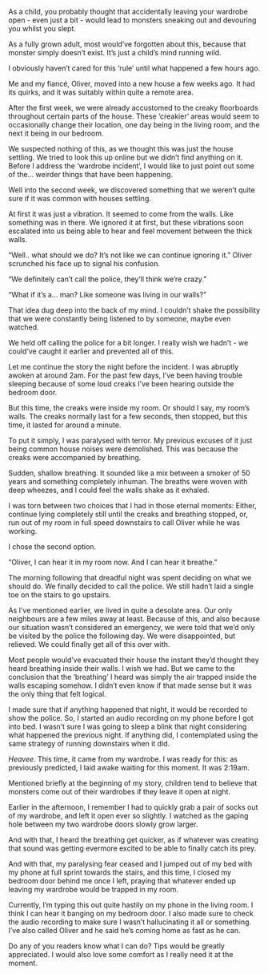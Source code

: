 As a child, you probably thought that accidentally leaving your wardrobe open - even just a bit - would lead to monsters sneaking out and devouring you whilst you slept. 

  
As a fully grown adult, most would’ve forgotten about this, because that monster simply doesn’t exist. It’s just a child’s mind running wild. 

  
I obviously haven’t cared for this ‘rule’ until what happened a few hours ago. 

  
Me and my fiancé, Oliver, moved into a new house a few weeks ago. It had its quirks, and it was suitably within quite a remote area. 

  
After the first week, we were already accustomed to the creaky floorboards throughout certain parts of the house. These ‘creakier’ areas would seem to occasionally change their location, one day being in the living room, and the next it being in our bedroom. 

  
We suspected nothing of this, as we thought this was just the house settling. We tried to look this up online but we didn’t find anything on it. Before I address the ‘wardrobe incident’, I would like to just point out some of the… weirder things that have been happening.

  
Well into the second week, we discovered something that we weren’t quite sure if it was common with houses settling. 

  
At first it was just a vibration. It seemed to come from the walls. Like something was in there. We ignored it at first, but these vibrations soon escalated into us being able to hear and feel movement between the thick walls.

  
“Well.. what should we do? It’s not like we can continue ignoring it.” Oliver scrunched his face up to signal his confusion.

  
“We definitely can’t call the police, they’ll think we’re crazy.” 

  
“What if it’s a… man? Like someone was living in our walls?” 

  
That idea dug deep into the back of my mind. I couldn’t shake the possibility that we were constantly being listened to by someone, maybe even watched. 

  
We held off calling the police for a bit longer. I really wish we hadn’t - we could’ve caught it earlier and prevented all of this.

  
Let me continue the story the night before the incident. I was abruptly awoken at around 2am. For the past few days, I’ve been having trouble sleeping because of some loud creaks I’ve been hearing outside the bedroom door.

  
But this time, the creaks were inside my room. Or should I say, my room’s walls. The creaks normally last for a few seconds, then stopped, but this time, it lasted for around a minute. 

  
To put it simply, I was paralysed with terror. My previous excuses of it just being common house noises were demolished. This was because the creaks were accompanied by breathing.

  
Sudden, shallow breathing. It sounded like a mix between a smoker of 50 years and something completely inhuman. The breaths were woven with deep wheezes, and I could feel the walls shake as it exhaled. 

  
I was torn between two choices that I had in those eternal moments: Either, continue lying completely still until the creaks and breathing stopped, or, run out of my room in full speed downstairs to call Oliver while he was working. 

  
I chose the second option. 

  
“Oliver, I can hear it in my room now. And I can hear it breathe.”

  
The morning following that dreadful night was spent deciding on what we should do. We finally decided to call the police. We still hadn’t laid a single toe on the stairs to go upstairs.

  
As I’ve mentioned earlier, we lived in quite a desolate area. Our only neighbours are a few miles away at least. Because of this, and also because our situation wasn’t considered an emergency, we were told that we’d only be visited by the police the following day. We were disappointed, but relieved. We could finally get all of this over with.

  
Most people would’ve evacuated their house the instant they’d thought they heard breathing inside their walls. I wish we had. But we came to the conclusion that the ‘breathing’ I heard was simply the air trapped inside the walls escaping somehow. I didn’t even know if that made sense but it was the only thing that felt logical. 

  
I made sure that if anything happened that night, it would be recorded to show the police. So, I started an audio recording on my phone before I got into bed. I wasn’t sure I was going to sleep a blink that night considering what happened the previous night. If anything did, I contemplated using the same strategy of running downstairs when it did.

  
*Heavee.* This time, it came from my wardrobe. I was ready for this: as previously predicted, I laid awake waiting for this moment. It was 2:19am.

  
Mentioned briefly at the beginning of my story, children tend to believe that monsters come out of their wardrobes if they leave it open at night. 

  
Earlier in the afternoon, I remember I had to quickly grab a pair of socks out of my wardrobe, and left it open ever so slightly. I watched as the gaping hole between my two wardrobe doors slowly grow larger. 

  
And with that, I heard the breathing get quicker, as if whatever was creating that sound was getting evermore excited to be able to finally catch its prey. 

  
And with that, my paralysing fear ceased and I jumped out of my bed with my phone at full sprint towards the stairs, and this time, I closed my bedroom door behind me once I left, praying that whatever ended up leaving my wardrobe would be trapped in my room.

  
Currently, I’m typing this out quite hastily on my phone in the living room. I think I can hear it banging on my bedroom door. I also made sure to check the audio recording to make sure I wasn’t hallucinating it all or something. I’ve also called Oliver and he said he’s coming home as fast as he can.

  
Do any of you readers know what I can do? Tips would be greatly appreciated. I would also love some comfort as I really need it at the moment. 